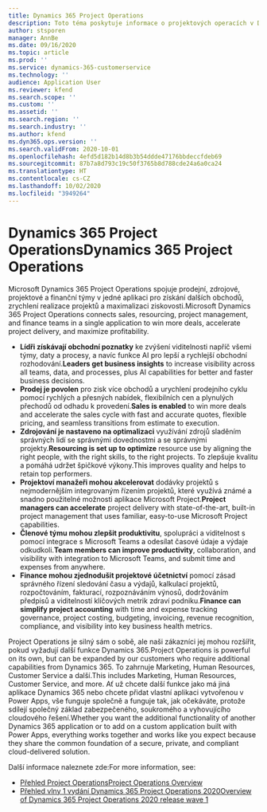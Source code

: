 ```yaml
---
title: Dynamics 365 Project Operations
description: Toto téma poskytuje informace o projektových operacích v Dynamics 365.
author: stsporen
manager: AnnBe
ms.date: 09/16/2020
ms.topic: article
ms.prod: ''
ms.service: dynamics-365-customerservice
ms.technology: ''
audience: Application User
ms.reviewer: kfend
ms.search.scope: ''
ms.custom: ''
ms.assetid: ''
ms.search.region: ''
ms.search.industry: ''
ms.author: kfend
ms.dyn365.ops.version: ''
ms.search.validFrom: 2020-10-01
ms.openlocfilehash: 4efd5d182b14d8b3b54ddde47176bbdeccfdeb69
ms.sourcegitcommit: 87b7a8d793c19c50f3765b8d788cde24a6a0ca24
ms.translationtype: HT
ms.contentlocale: cs-CZ
ms.lasthandoff: 10/02/2020
ms.locfileid: "3949264"
---
```

# <a name="dynamics-365-project-operations"></a><span data-ttu-id="f4e7d-103">Dynamics 365 Project Operations</span><span class="sxs-lookup"><span data-stu-id="f4e7d-103">Dynamics 365 Project Operations</span></span>

<span data-ttu-id="f4e7d-104">Microsoft Dynamics 365 Project Operations spojuje prodejní, zdrojové, projektové a finanční týmy v jedné aplikaci pro získání dalších obchodů, zrychlení realizace projektů a maximalizaci ziskovosti.</span><span class="sxs-lookup"><span data-stu-id="f4e7d-104">Microsoft Dynamics 365 Project Operations connects sales, resourcing, project management, and finance teams in a single application to win more deals, accelerate project delivery, and maximize profitability.</span></span>

-   <span data-ttu-id="f4e7d-105">**Lídři získávají obchodní poznatky** ke zvýšení viditelnosti napříč všemi týmy, daty a procesy, a navíc funkce AI pro lepší a rychlejší obchodní rozhodování.</span><span class="sxs-lookup"><span data-stu-id="f4e7d-105">**Leaders get business insights** to increase visibility across all teams, data, and processes, plus AI capabilities for better and faster business decisions.</span></span>
-   <span data-ttu-id="f4e7d-106">**Prodej je povolen** pro zisk více obchodů a urychlení prodejního cyklu pomocí rychlých a přesných nabídek, flexibilních cen a plynulých přechodů od odhadu k provedení.</span><span class="sxs-lookup"><span data-stu-id="f4e7d-106">**Sales is enabled** to win more deals and accelerate the sales cycle with fast and accurate quotes, flexible pricing, and seamless transitions from estimate to execution.</span></span>
-   <span data-ttu-id="f4e7d-107">**Zdrojování je nastaveno na optimalizaci** využívání zdrojů sladěním správných lidí se správnými dovednostmi a se správnými projekty.</span><span class="sxs-lookup"><span data-stu-id="f4e7d-107">**Resourcing is set up to optimize** resource use by aligning the right people, with the right skills, to the right projects.</span></span> <span data-ttu-id="f4e7d-108">To zlepšuje kvalitu a pomáhá udržet špičkové výkony.</span><span class="sxs-lookup"><span data-stu-id="f4e7d-108">This improves quality and helps to retain top performers.</span></span>
-   <span data-ttu-id="f4e7d-109">**Projektoví manažeři mohou akcelerovat** dodávky projektů s nejmodernějším integrovaným řízením projektů, které využívá známé a snadno použitelné možnosti aplikace Microsoft Project.</span><span class="sxs-lookup"><span data-stu-id="f4e7d-109">**Project managers can accelerate** project delivery with state-of-the-art, built-in project management that uses familiar, easy-to-use Microsoft Project capabilities.</span></span>
-   <span data-ttu-id="f4e7d-110">**Členové týmu mohou zlepšit produktivitu**, spolupráci a viditelnost s pomocí integrace s Microsoft Teams a odesílat časové údaje a výdaje odkudkoli.</span><span class="sxs-lookup"><span data-stu-id="f4e7d-110">**Team members can improve productivity**, collaboration, and visibility with integration to Microsoft Teams, and submit time and expenses from anywhere.</span></span>
-   <span data-ttu-id="f4e7d-111">**Finance mohou zjednodušit projektové účetnictví** pomocí zásad správného řízení sledování času a výdajů, kalkulací projektů, rozpočtováním, fakturací, rozpoznáváním výnosů, dodržováním předpisů a viditelností klíčových metrik zdraví podniku.</span><span class="sxs-lookup"><span data-stu-id="f4e7d-111">**Finance can simplify project accounting** with time and expense tracking governance, project costing, budgeting, invoicing, revenue recognition, compliance, and visibility into key business health metrics.</span></span>

<span data-ttu-id="f4e7d-112">Project Operations je silný sám o sobě, ale naši zákazníci jej mohou rozšířit, pokud vyžadují další funkce Dynamics 365.</span><span class="sxs-lookup"><span data-stu-id="f4e7d-112">Project Operations is powerful on its own, but can be expanded by our customers who require additional capabilities from Dynamics 365.</span></span> <span data-ttu-id="f4e7d-113">To zahrnuje Marketing, Human Resources, Customer Service a další.</span><span class="sxs-lookup"><span data-stu-id="f4e7d-113">This includes Marketing, Human Resources, Customer Service, and more.</span></span> <span data-ttu-id="f4e7d-114">Ať už chcete další funkce jako má jiná aplikace Dynamics 365 nebo chcete přidat vlastní aplikaci vytvořenou v Power Apps, vše funguje společně a funguje tak, jak očekáváte, protože sdílejí společný základ zabezpečeného, soukromého a vyhovujícího cloudového řešení.</span><span class="sxs-lookup"><span data-stu-id="f4e7d-114">Whether you want the additional functionality of another Dynamics 365 application or to add on a custom application built with Power Apps, everything works together and works like you expect because they share the common foundation of a secure, private, and compliant cloud-delivered solution.</span></span>

<span data-ttu-id="f4e7d-115">Další informace naleznete zde:</span><span class="sxs-lookup"><span data-stu-id="f4e7d-115">For more information, see:</span></span>

- [<span data-ttu-id="f4e7d-116">Přehled Project Operations</span><span class="sxs-lookup"><span data-stu-id="f4e7d-116">Project Operations Overview</span></span>](https://dynamics.microsoft.com/en-us/project-operations/overview/)
- [<span data-ttu-id="f4e7d-117">Přehled vlny 1 vydání Dynamics 365 Project Operations 2020</span><span class="sxs-lookup"><span data-stu-id="f4e7d-117">Overview of Dynamics 365 Project Operations 2020 release wave 1</span></span>](https://docs.microsoft.com/dynamics365-release-plan/2020wave1/dynamics365-project-operations/)

